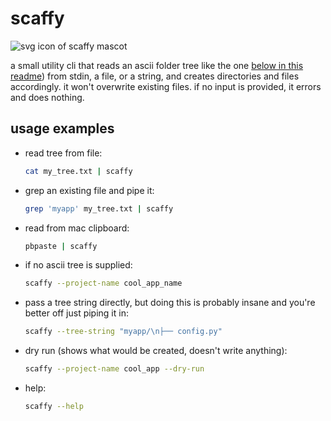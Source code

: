 # scaffy

![svg icon of scaffy mascot](https://github.com/user-attachments/assets/6f8cf1aa-57df-4309-ad11-5ccb0f0bef33)

a small utility cli that reads an ascii folder tree like the one [below in this readme](#project-tree)) from stdin, a file, or a string, and creates directories and files accordingly. it won't overwrite existing files. if no input is provided, it errors and does nothing.

## usage examples

- read tree from file:
  ```bash
  cat my_tree.txt | scaffy
  ```

- grep an existing file and pipe it:
  ```bash
  grep 'myapp' my_tree.txt | scaffy
  ```

- read from mac clipboard:
  ```bash
  pbpaste | scaffy
  ```

- if no ascii tree is supplied:
  ```bash
  scaffy --project-name cool_app_name
  ```

- pass a tree string directly, but doing this is probably insane and you're better off just piping it in:
  ```bash
  scaffy --tree-string "myapp/\n├── config.py"
  ```

- dry run (shows what would be created, doesn't write anything):
  ```bash
  scaffy --project-name cool_app --dry-run
  ```

- help:
  ```bash
  scaffy --help
  ```
